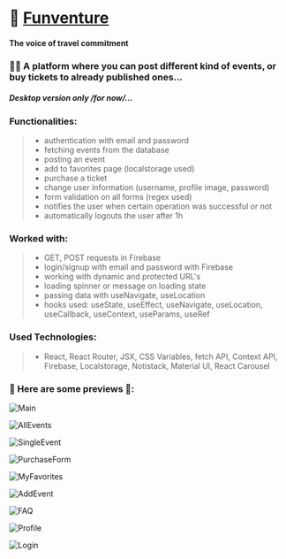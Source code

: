 # 🎉 [Funventure](https://funventure.netlify.app/)

#### The voice of travel commitment

### 🤸‍♀️ A platform where you can post different kind of events, or buy tickets to already published ones... 
##### Desktop version **only** /for now/...


### Functionalities:
> - authentication with email and password
> - fetching events from the database
> - posting an event
> - add to favorites page (localstorage used)
> - purchase a ticket
> - change user information (username, profile image, password)
> - form validation on all forms (regex used)
> - notifies the user when certain operation was successful or not
> - automatically logouts the user after 1h

### Worked with:
> - GET, POST requests in Firebase
> - login/signup with email and password with Firebase
> - working with dynamic and protected URL's
> - loading spinner or message on loading state
> - passing data with useNavigate, useLocation 
> - hooks used: useState, useEffect, useNavigate, useLocation, useCallback, useContext, useParams, useRef

### Used Technologies:
> - React, React Router, JSX, CSS Variables, fetch API, Context API, Firebase, Localstorage, Notistack, Material UI, React Carousel

### 🔗 Here are some previews 🎯:
![Main](https://i.imgur.com/SeXirrT.png)

![AllEvents](https://i.imgur.com/tlqDfSt.png)

![SingleEvent](https://i.imgur.com/snRGJq8.png)

![PurchaseForm](https://i.imgur.com/CVhhEri.png)

![MyFavorites](https://i.imgur.com/zS9bXcU.png)

![AddEvent](https://i.imgur.com/yrT9zdd.png)

![FAQ](https://i.imgur.com/vXbga7F.png)

![Profile](https://i.imgur.com/8niBZH8.png)

![Login](https://i.imgur.com/c49uuf7.png)

